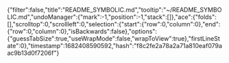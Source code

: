 {"filter":false,"title":"README_SYMBOLIC.md","tooltip":"~/README_SYMBOLIC.md","undoManager":{"mark":-1,"position":-1,"stack":[]},"ace":{"folds":[],"scrolltop":0,"scrollleft":0,"selection":{"start":{"row":0,"column":0},"end":{"row":0,"column":0},"isBackwards":false},"options":{"guessTabSize":true,"useWrapMode":false,"wrapToView":true},"firstLineState":0},"timestamp":1682408590592,"hash":"f8c2fe2a78a2a71a810eaf079aac9b13d0f7206f"}